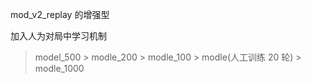 mod_v2_replay 的增强型

加入人为对局中学习机制

> model_500 > modle_200 > modle_100 > modle(人工训练 20 轮) > modle_1000